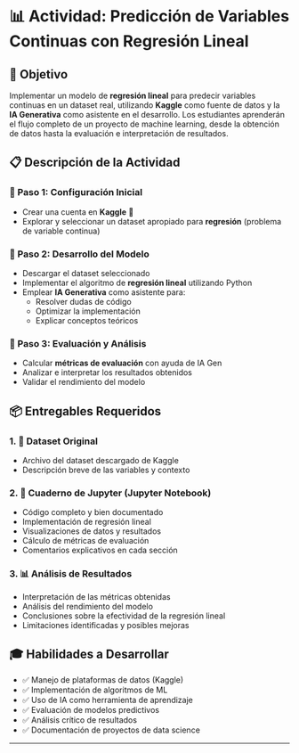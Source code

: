 # 📊 Actividad: Predicción de Variables Continuas con Regresión Lineal

## 🎯 Objetivo

Implementar un modelo de **regresión lineal** para predecir variables continuas en un dataset real, utilizando **Kaggle** como fuente de datos y la **IA Generativa** como asistente en el desarrollo. Los estudiantes aprenderán el flujo completo de un proyecto de machine learning, desde la obtención de datos hasta la evaluación e interpretación de resultados.

## 📋 Descripción de la Actividad

### 🔹 Paso 1: Configuración Inicial
- Crear una cuenta en **Kaggle** 🔗
- Explorar y seleccionar un dataset apropiado para **regresión** (problema de variable continua)

### 🔹 Paso 2: Desarrollo del Modelo
- Descargar el dataset seleccionado
- Implementar el algoritmo de **regresión lineal** utilizando Python
- Emplear **IA Generativa** como asistente para:
  - Resolver dudas de código
  - Optimizar la implementación
  - Explicar conceptos teóricos

### 🔹 Paso 3: Evaluación y Análisis
- Calcular **métricas de evaluación** con ayuda de IA Gen
- Analizar e interpretar los resultados obtenidos
- Validar el rendimiento del modelo

## 📦 Entregables Requeridos

### 1. 📁 Dataset Original
- Archivo del dataset descargado de Kaggle
- Descripción breve de las variables y contexto

### 2. 🐍 Cuaderno de Jupyter (Jupyter Notebook)
- Código completo y bien documentado
- Implementación de regresión lineal
- Visualizaciones de datos y resultados
- Cálculo de métricas de evaluación
- Comentarios explicativos en cada sección

### 3. 📊 Análisis de Resultados
- Interpretación de las métricas obtenidas
- Análisis del rendimiento del modelo
- Conclusiones sobre la efectividad de la regresión lineal
- Limitaciones identificadas y posibles mejoras

## 🎓 Habilidades a Desarrollar

- ✅ Manejo de plataformas de datos (Kaggle)
- ✅ Implementación de algoritmos de ML
- ✅ Uso de IA como herramienta de aprendizaje
- ✅ Evaluación de modelos predictivos
- ✅ Análisis crítico de resultados
- ✅ Documentación de proyectos de data science

---

